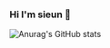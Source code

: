 ### Hi I'm sieun 👋 
![Anurag's GitHub stats](https://github-readme-stats.vercel.app/api?username=truthofmyrrh&show_icons=true&theme=radical)
<!--
**truthofmyrrh/truthofmyrrh** is a ✨ _special_ ✨ repository because its `README.md` (this file) appears on your GitHub profile.

Here are some ideas to get you started:

- 🔭 I’m currently working on ajou university
- 🌱 I’m currently learning ...
- 👯 I’m looking to collaborate on ...
- 🤔 I’m looking for help with ...
- 📫 How to reach me: dbtldm@ajou.ac.kr
- 😄 Pronouns: ...
- ⚡ Fun fact: ...
-->
